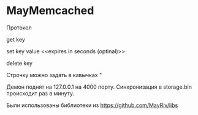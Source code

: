 # MayMemcached


Протокол

get key

set key value <<expires in seconds (optinal)>>

delete key

Строчку можно задать в кавычках "


Демон поднят на 127.0.0.1 на 4000 порту. Синхронизация в storage.bin происходит раз в минуту.

Были использованы библиотеки из https://github.com/MayRiv/libs
